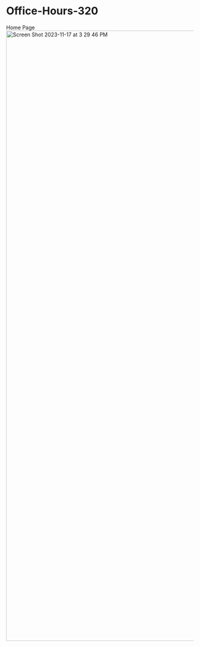 # Office-Hours-320
Home Page
<img width="1639" alt="Screen Shot 2023-11-17 at 3 29 46 PM" src="https://github.com/SarthakSwaroop/Office-Hours-320/assets/52138161/4c5a3a88-7599-47b1-8ad7-e055f7e16251">
